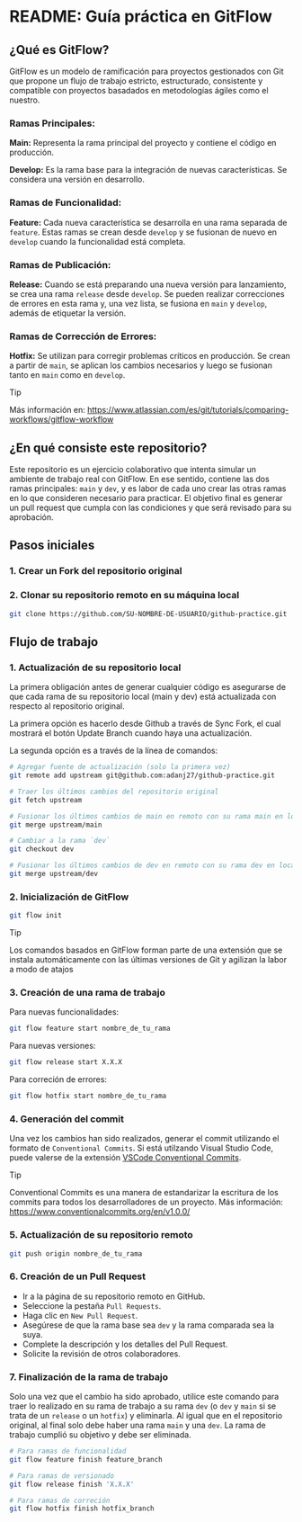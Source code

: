 # README: Guía práctica en GitFlow

## ¿Qué es GitFlow?

GitFlow es un modelo de ramificación para proyectos gestionados con Git que propone un flujo de trabajo estricto, estructurado, consistente y compatible con proyectos basadados en metodologías ágiles como el nuestro. 

### Ramas Principales:

**Main:** Representa la rama principal del proyecto y contiene el código en producción.

**Develop:** Es la rama base para la integración de nuevas características. Se considera una versión en desarrollo.


### Ramas de Funcionalidad:

**Feature:** Cada nueva característica se desarrolla en una rama separada de `feature`. Estas ramas se crean desde `develop` y se fusionan de nuevo en `develop` cuando la funcionalidad está completa.


### Ramas de Publicación:

**Release:** Cuando se está preparando una nueva versión para lanzamiento, se crea una rama `release` desde `develop`. Se pueden realizar correcciones de errores en esta rama y, una vez lista, se fusiona en `main` y `develop`, además de etiquetar la versión.


### Ramas de Corrección de Errores:

**Hotfix:** Se utilizan para corregir problemas críticos en producción. Se crean a partir de `main`, se aplican los cambios necesarios y luego se fusionan tanto en `main` como en `develop`.

> [!TIP]
> Más información en: https://www.atlassian.com/es/git/tutorials/comparing-workflows/gitflow-workflow


## ¿En qué consiste este repositorio?

Este repositorio es un ejercicio colaborativo que intenta simular un ambiente de trabajo real con GitFlow. En ese sentido, contiene las dos ramas principales: `main` y `dev`, y es labor de cada uno crear las otras ramas en lo que consideren necesario para practicar. El objetivo final es generar un pull request que cumpla con las condiciones y que será revisado para su aprobación.

## Pasos iniciales

### 1. Crear un Fork del repositorio original

### 2. Clonar su repositorio remoto en su máquina local 

```bash
git clone https://github.com/SU-NOMBRE-DE-USUARIO/github-practice.git
```

## Flujo de trabajo

### 1. Actualización de su repositorio local
La primera obligación antes de generar cualquier código es asegurarse de que cada rama de su repositorio local (main y dev) está actualizada con respecto al repositorio original.

La primera opción es hacerlo desde Github a través de Sync Fork, el cual mostrará el botón Update Branch cuando haya una actualización.

La segunda opción es a través de la línea de comandos:

```bash
# Agregar fuente de actualización (solo la primera vez)
git remote add upstream git@github.com:adanj27/github-practice.git
```
```bash
# Traer los últimos cambios del repositorio original
git fetch upstream
```
```bash
# Fusionar los últimos cambios de main en remoto con su rama main en local
git merge upstream/main
```
```bash
# Cambiar a la rama `dev`
git checkout dev
```
```bash
# Fusionar los últimos cambios de dev en remoto con su rama dev en local
git merge upstream/dev

```
### 2. Inicialización de GitFlow
```bash
git flow init
```
> [!TIP]
> Los comandos basados en GitFlow forman parte de una extensión que se instala automáticamente con las últimas versiones de Git y agilizan la labor a modo de atajos

### 3. Creación de una rama de trabajo

Para nuevas funcionalidades:

```bash
git flow feature start nombre_de_tu_rama
```
Para nuevas versiones:
```bash
git flow release start X.X.X
```
Para correción de errores:
```bash
git flow hotfix start nombre_de_tu_rama
```
### 4. Generación del commit
Una vez los cambios han sido realizados, generar el commit utilizando el formato de `Conventional Commits`. Si está utilzando Visual Studio Code, puede valerse de la extensión [VSCode Conventional Commits](https://marketplace.visualstudio.com/items?itemName=vivaxy.vscode-conventional-commits).

> [!TIP]
> Conventional Commits es una manera de estandarizar la escritura de los commits para todos los desarrolladores de un proyecto. Más información: https://www.conventionalcommits.org/en/v1.0.0/

### 5. Actualización de su repositorio remoto
```bash
git push origin nombre_de_tu_rama
```

### 6. Creación de un Pull Request
- Ir a la página de su repositorio remoto en GitHub.
- Seleccione la pestaña `Pull Requests`.
- Haga clic en `New Pull Request`.
- Asegúrese de que la rama base sea `dev` y la rama comparada sea la suya.
- Complete la descripción y los detalles del Pull Request.
- Solicite la revisión de otros colaboradores.

### 7. Finalización de la rama de trabajo
Solo una vez que el cambio ha sido aprobado, utilice este comando para traer lo realizado en su rama de trabajo a su rama `dev` (o `dev` y `main` si se trata de un `release` o un `hotfix`) y eliminarla. Al igual que en el repositorio original, al final solo debe haber una rama `main` y una `dev`. La rama de trabajo cumplió su objetivo y debe ser eliminada.

```bash
# Para ramas de funcionalidad
git flow feature finish feature_branch
```
```bash
# Para ramas de versionado
git flow release finish 'X.X.X'
```
```bash
# Para ramas de correción
git flow hotfix finish hotfix_branch
```